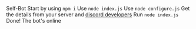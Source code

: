 Self-Bot
Start by using `npm i` 
Use `node index.js`
Use `node configure.js`
Get the details from your server and [discord developers](https://discordapp.com/developers)
Run `node index.js` 
Done! The bot's online
